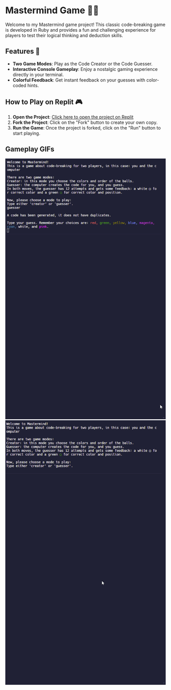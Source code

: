 # Mastermind Game 🎩💎

Welcome to my Mastermind game project! This classic code-breaking game is developed in Ruby and provides a fun and challenging experience for players to test their logical thinking and deduction skills.

## Features 🌟
- **Two Game Modes**: Play as the Code Creator or the Code Guesser.
- **Interactive Console Gameplay**: Enjoy a nostalgic gaming experience directly in your terminal.
- **Colorful Feedback**: Get instant feedback on your guesses with color-coded hints.


## How to Play on Replit 🎮
1. **Open the Project**: [Click here to open the project on Replit](https://replit.com/@blondymartinezm/Ruby-Mastermind)
2. **Fork the Project**: Click on the "Fork" button to create your own copy.
3. **Run the Game**: Once the project is forked, click on the "Run" button to start playing.

## Gameplay GIFs
![Guesser Demo](guesser.gif)
![Creator Demo](creator.gif)
